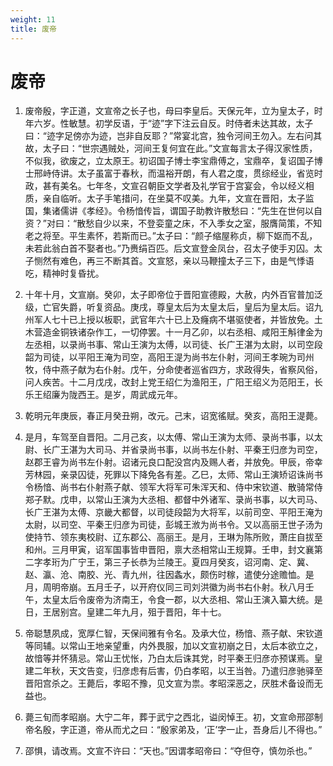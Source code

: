 ```yaml
---
weight: 11
title: 废帝
---
```


# 废帝

1. <span id="废帝-1"></span>
废帝殷，字正道，文宣帝之长子也，母曰李皇后。天保元年，立为皇太子，时年六岁。性敏慧。初学反语，于“迹”字下注云自反。时侍者未达其故，太子曰：“迹字足傍亦为迹，岂非自反耶？”常宴北宫，独令河间王勿入。左右问其故，太子曰：“世宗遇贼处，河间王复何宜在此。”文宣每言太子得汉家性质，不似我，欲废之，立太原王。初诏国子博士李宝鼎傅之，宝鼎卒，复诏国子博士邢峙侍讲。太子虽富于春秋，而温裕开朗，有人君之度，贯综经业，省览时政，甚有美名。七年冬，文宣召朝臣文学者及礼学官于宫宴会，令以经义相质，亲自临听。太子手笔措问，在坐莫不叹美。九年，文宣在晋阳，太子监国，集诸儒讲《孝经》。令杨愔传旨，谓国子助教许散愁曰：“先生在世何以自资？”对曰：“散愁自少以来，不登娈童之床，不入季女之室，服膺简策，不知老之将至。平生素怀，若斯而已。”太子曰：“颜子缩屋称贞，柳下妪而不乱，未若此翁白首不娶者也。”乃赉绢百匹。后文宣登金凤台，召太子使手刃囚。太子恻然有难色，再三不断其首。文宣怒，亲以马鞭撞太子三下，由是气悸语吃，精神时复昏扰。

2. <span id="废帝-2"></span>
十年十月，文宣崩。癸卯，太子即帝位于晋阳宣德殿，大赦，内外百官普加泛级，亡官失爵，听复资品。庚戌，尊皇太后为太皇太后，皇后为皇太后。诏九州军人七十已上授以板职，武官年六十已上及癃病不堪驱使者，并皆放免。土木营造金铜铁诸杂作工，一切停罢。十一月乙卯，以右丞相、咸阳王斛律金为左丞相，以录尚书事、常山王演为太傅，以司徒、长广王湛为太尉，以司空段韶为司徒，以平阳王淹为司空，高阳王湜为尚书左仆射，河间王孝琬为司州牧，侍中燕子献为右仆射。戊午，分命使者巡省四方，求政得失，省察风俗，问人疾苦。十二月戊戌，改封上党王绍仁为渔阳王，广阳王绍义为范阳王，长乐王绍廉为陇西王。是岁，周武成元年。

3. <span id="废帝-3"></span>
乾明元年庚辰，春正月癸丑朔，改元。己末，诏宽徭赋。癸亥，高阳王湜薨。

4. <span id="废帝-4"></span>
是月，车驾至自晋阳。二月己亥，以太傅、常山王演为太师、录尚书事，以太尉、长广王湛为大司马、并省录尚书事，以尚书左仆射、平秦王归彦为司空，赵郡王睿为尚书左仆射。诏诸元良口配没宫内及赐人者，并放免。甲辰，帝幸芳林园，亲录囚徒，死罪以下降免各有差。乙巳，太师、常山王演矫诏诛尚书令杨愔、尚书右仆射燕子献、领军大将军可朱浑天和、侍中宋钦道、散骑常侍郑子默。戊申，以常山王演为大丞相、都督中外诸军、录尚书事，以大司马、长广王湛为太傅、京畿大都督，以司徒段韶为大将军，以前司空、平阳王淹为太尉，以司空、平秦王归彦为司徒，彭城王浟为尚书令。又以高丽王世子汤为使持节、领东夷校尉、辽东郡公、高丽王。是月，王琳为陈所败，萧庄自拔至和州。三月甲寅，诏军国事皆申晋阳，禀大丞相常山王规算。壬申，封文襄第二字孝珩为广宁王，第三子长恭为兰陵王。夏四月癸亥，诏河南、定、冀、赵、瀛、沧、南胶、光、青九州，往因螽水，颇伤时稼，遣使分途赡恤。是月，周明帝崩。五月壬子，以开府仪同三司刘洪徽为尚书右仆射。秋八月壬午，太皇太后令废帝为济南王，令食一郡，以大丞相、常山王演入纂大统。是日，王居别宫。皇建二年九月，殂于晋阳，年十七。

5. <span id="废帝-5"></span>
帝聪慧夙成，宽厚仁智，天保间雅有令名。及承大位，杨愔、燕子献、宋钦道等同辅。以常山王地亲望重，内外畏服，加以文宣初崩之日，太后本欲立之，故愔等并怀猜忌。常山王忧怅，乃白太后诛其党，时平秦王归彦亦预谋焉。皇建二年秋，天文告变，归彦虑有后害，仍白孝昭，以王当咎。乃遣归彦驰驿至晋阳宫杀之。王薨后，孝昭不豫，见文宣为祟。孝昭深恶之，厌胜术备设而无益也。

6. <span id="废帝-6"></span>
薨三旬而孝昭崩。大宁二年，葬于武宁之西北，谥闵悼王。初，文宣命邢邵制帝名殷，字正道，帝从而尤之曰：“殷家弟及，‘正’字一止，吾身后儿不得也。”

7. <span id="废帝-7"></span>
邵惧，请改焉。文宣不许曰：“天也。”因谓孝昭帝曰：“夺但夺，慎勿杀也。”
